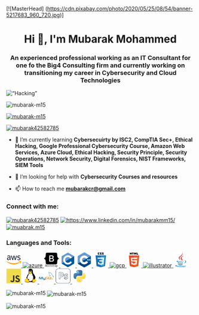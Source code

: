 [![MasterHead] (https://cdn.pixabay.com/photo/2020/05/25/08/54/banner-5217683_960_720.jpg)]
<h1 align="center">Hi 👋, I'm Mubarak Mohammed</h1>
<h3 align="center">An experienced professional working as an IT Consultant for one fo the Big4 Consulting firm and currently working on transitioning my career in Cybersecurity and Cloud Technologies</h3>
<img align=“right” alt=“Hacking” width=“400” src=“https://i.pinimg.com/originals/8b/fd/01/8bfd01c18be1b5059bc0d7770d9dabf1.gif”>

<p align="left"> <img src="https://komarev.com/ghpvc/?username=mubarak-m15&label=Profile%20views&color=0e75b6&style=flat" alt="mubarak-m15" /> </p>

<p align="left"> <a href="https://github.com/ryo-ma/github-profile-trophy"><img src="https://github-profile-trophy.vercel.app/?username=mubarak-m15" alt="mubarak-m15" /></a> </p>

<p align="left"> <a href="https://twitter.com/mubarak42582785" target="blank"><img src="https://img.shields.io/twitter/follow/mubarak42582785?logo=twitter&style=for-the-badge" alt="mubarak42582785" /></a> </p>

- 🌱 I’m currently learning **Cybersecuirty by ISC2, CompTIA Sec+, Ethical Hacking, Google Professional Cybersecurity Course, Amazon Web Services, Azure Cloud, Ethical Hacking, Security Principle, Security Operations, Network Security, Digital Forensics, NIST Frameworks, SIEM Tools**

- 🤝 I’m looking for help with **Cybersecurity Courses and resources**

- 📫 How to reach me **mubarakcr@gmail.com**

<h3 align="left">Connect with me:</h3>
<p align="left">
<a href="https://twitter.com/mubarak42582785" target="blank"><img align="center" src="https://raw.githubusercontent.com/rahuldkjain/github-profile-readme-generator/master/src/images/icons/Social/twitter.svg" alt="mubarak42582785" height="30" width="40" /></a>
<a href="https://linkedin.com/in/https://www.linkedin.com/in/mubarakmm15/" target="blank"><img align="center" src="https://raw.githubusercontent.com/rahuldkjain/github-profile-readme-generator/master/src/images/icons/Social/linked-in-alt.svg" alt="https://www.linkedin.com/in/mubarakmm15/" height="30" width="40" /></a>
<a href="https://instagram.com/muabrak.m15" target="blank"><img align="center" src="https://raw.githubusercontent.com/rahuldkjain/github-profile-readme-generator/master/src/images/icons/Social/instagram.svg" alt="muabrak.m15" height="30" width="40" /></a>
</p>

<h3 align="left">Languages and Tools:</h3>
<p align="left"> <a href="https://aws.amazon.com" target="_blank" rel="noreferrer"> <img src="https://raw.githubusercontent.com/devicons/devicon/master/icons/amazonwebservices/amazonwebservices-original-wordmark.svg" alt="aws" width="40" height="40"/> </a> <a href="https://azure.microsoft.com/en-in/" target="_blank" rel="noreferrer"> <img src="https://www.vectorlogo.zone/logos/microsoft_azure/microsoft_azure-icon.svg" alt="azure" width="40" height="40"/> </a> <a href="https://getbootstrap.com" target="_blank" rel="noreferrer"> <img src="https://raw.githubusercontent.com/devicons/devicon/master/icons/bootstrap/bootstrap-plain-wordmark.svg" alt="bootstrap" width="40" height="40"/> </a> <a href="https://www.cprogramming.com/" target="_blank" rel="noreferrer"> <img src="https://raw.githubusercontent.com/devicons/devicon/master/icons/c/c-original.svg" alt="c" width="40" height="40"/> </a> <a href="https://www.w3schools.com/cpp/" target="_blank" rel="noreferrer"> <img src="https://raw.githubusercontent.com/devicons/devicon/master/icons/cplusplus/cplusplus-original.svg" alt="cplusplus" width="40" height="40"/> </a> <a href="https://www.w3schools.com/css/" target="_blank" rel="noreferrer"> <img src="https://raw.githubusercontent.com/devicons/devicon/master/icons/css3/css3-original-wordmark.svg" alt="css3" width="40" height="40"/> </a> <a href="https://cloud.google.com" target="_blank" rel="noreferrer"> <img src="https://www.vectorlogo.zone/logos/google_cloud/google_cloud-icon.svg" alt="gcp" width="40" height="40"/> </a> <a href="https://www.w3.org/html/" target="_blank" rel="noreferrer"> <img src="https://raw.githubusercontent.com/devicons/devicon/master/icons/html5/html5-original-wordmark.svg" alt="html5" width="40" height="40"/> </a> <a href="https://www.adobe.com/in/products/illustrator.html" target="_blank" rel="noreferrer"> <img src="https://www.vectorlogo.zone/logos/adobe_illustrator/adobe_illustrator-icon.svg" alt="illustrator" width="40" height="40"/> </a> <a href="https://www.java.com" target="_blank" rel="noreferrer"> <img src="https://raw.githubusercontent.com/devicons/devicon/master/icons/java/java-original.svg" alt="java" width="40" height="40"/> </a> <a href="https://developer.mozilla.org/en-US/docs/Web/JavaScript" target="_blank" rel="noreferrer"> <img src="https://raw.githubusercontent.com/devicons/devicon/master/icons/javascript/javascript-original.svg" alt="javascript" width="40" height="40"/> </a> <a href="https://www.linux.org/" target="_blank" rel="noreferrer"> <img src="https://raw.githubusercontent.com/devicons/devicon/master/icons/linux/linux-original.svg" alt="linux" width="40" height="40"/> </a> <a href="https://www.mysql.com/" target="_blank" rel="noreferrer"> <img src="https://raw.githubusercontent.com/devicons/devicon/master/icons/mysql/mysql-original-wordmark.svg" alt="mysql" width="40" height="40"/> </a> <a href="https://www.photoshop.com/en" target="_blank" rel="noreferrer"> <img src="https://raw.githubusercontent.com/devicons/devicon/master/icons/photoshop/photoshop-line.svg" alt="photoshop" width="40" height="40"/> </a> <a href="https://www.python.org" target="_blank" rel="noreferrer"> <img src="https://raw.githubusercontent.com/devicons/devicon/master/icons/python/python-original.svg" alt="python" width="40" height="40"/> </a> </p>

<p><img align="left" src="https://github-readme-stats.vercel.app/api/top-langs?username=mubarak-m15&show_icons=true&locale=en&layout=compact" alt="mubarak-m15" /></p>

<p>&nbsp;<img align="center" src="https://github-readme-stats.vercel.app/api?username=mubarak-m15&show_icons=true&locale=en" alt="mubarak-m15" /></p>

<p><img align="center" src="https://github-readme-streak-stats.herokuapp.com/?user=mubarak-m15&" alt="mubarak-m15" /></p>
